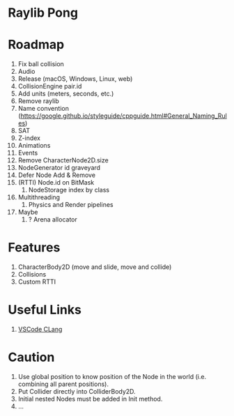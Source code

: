 # Raylib Pong

# Roadmap

1. Fix ball collision
1. Audio
1. Release (macOS, Windows, Linux, web)
1. CollisionEngine pair.id
1. Add units (meters, seconds, etc.)
1. Remove raylib
1. Name convention (https://google.github.io/styleguide/cppguide.html#General_Naming_Rules)
1. SAT
1. Z-index
1. Animations
1. Events
1. Remove CharacterNode2D.size
1. NodeGenerator id graveyard
1. Defer Node Add & Remove
1. (RTTI) Node.id on BitMask
    1. NodeStorage index by class
1. Multithreading
    1. Physics and Render pipelines
1. Maybe
    1. ? Arena allocator

# Features

1. CharacterBody2D (move and slide, move and collide)
1. Collisions
1. Custom RTTI

# Useful Links

1. [VSCode CLang](https://code.visualstudio.com/docs/cpp/config-clang-mac)

# Caution

1. Use global position to know position of the Node in the world (i.e. combining all parent positions).
1. Put Collider directly into ColliderBody2D.
1. Initial nested Nodes must be added in Init method.
1. ...